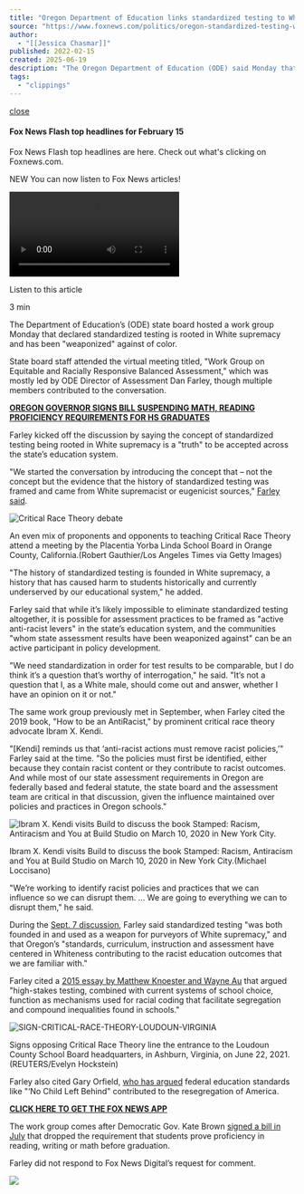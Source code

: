 ```yaml
---
title: "Oregon Department of Education links standardized testing to White supremacy"
source: "https://www.foxnews.com/politics/oregon-standardized-testing-white-supremacy"
author:
  - "[[Jessica Chasmar]]"
published: 2022-02-15
created: 2025-06-19
description: "The Oregon Department of Education (ODE) said Monday that standardized testing is rooted in White supremacist and eugenicist ideologies."
tags:
  - "clippings"
---
```

[close](https://www.foxnews.com/politics/#)

#### Fox News Flash top headlines for February 15

Fox News Flash top headlines are here. Check out what's clicking on Foxnews.com.

NEW You can now listen to Fox News articles!

 <video src="blob:https://www.foxnews.com/18e4336e-3d2d-4c0b-a840-6dd8f2b28d71"><source src="https://cdn.beyondwords.io/audio/projects/8753/podcasts/3504094/media/9a6bfe17f325ac169e5be0e65de351bf.m3u8" type="application/x-mpegURL"> <source src="https://cdn.beyondwords.io/audio/projects/8753/podcasts/3504094/media/e78adfcc8103b044cbc1ccfcfd684430_compiled.mp3" type="audio/mpeg"></video>

Listen to this article

3 min

The Department of Education’s (ODE) state board hosted a work group Monday that declared standardized testing is rooted in White supremacy and has been "weaponized" against of color.

State board staff attended the virtual meeting titled, "Work Group on Equitable and Racially Responsive Balanced Assessment," which was mostly led by ODE Director of Assessment Dan Farley, though multiple members contributed to the conversation.

[**OREGON GOVERNOR SIGNS BILL SUSPENDING MATH, READING PROFICIENCY REQUIREMENTS FOR HS GRADUATES**](https://www.foxnews.com/us/oregon-governor-signs-bill-suspending-math-reading-proficiency-requirements-for-hs-graduates)

Farley kicked off the discussion by saying the concept of standardized testing being rooted in White supremacy is a "truth" to be accepted across the state’s education system.

"We started the conversation by introducing the concept that – not the concept but the evidence that the history of standardized testing was framed and came from White supremacist or eugenicist sources," [Farley said](https://www.youtube.com/watch?v=NvwU80dQpeY).

![Critical Race Theory debate](https://a57.foxnews.com/static.foxnews.com/foxnews.com/content/uploads/2021/11/343/192/Critical-Race-Theory-Schools-Protest.jpg?ve=1&tl=1)

An even mix of proponents and opponents to teaching Critical Race Theory attend a meeting by the Placentia Yorba Linda School Board in Orange County, California.(Robert Gauthier/Los Angeles Times via Getty Images)

"The history of standardized testing is founded in White supremacy, a history that has caused harm to students historically and currently underserved by our educational system," he added.

Farley said that while it’s likely impossible to eliminate standardized testing altogether, it is possible for assessment practices to be framed as "active anti-racist levers" in the state’s education system, and the communities "whom state assessment results have been weaponized against" can be an active participant in policy development.

"We need standardization in order for test results to be comparable, but I do think it’s a question that’s worthy of interrogation," he said. "It’s not a question that I, as a White male, should come out and answer, whether I have an opinion on it or not."

The same work group previously met in September, when Farley cited the 2019 book, "How to be an AntiRacist," by prominent critical race theory advocate Ibram X. Kendi.

"\[Kendi\] reminds us that ‘anti-racist actions must remove racist policies,’" Farley said at the time. "So the policies must first be identified, either because they contain racist content or they contribute to racist outcomes. And while most of our state assessment requirements in Oregon are federally based and federal statute, the state board and the assessment team are critical in that discussion, given the influence maintained over policies and practices in Oregon schools."

![Ibram X. Kendi visits Build to discuss the book Stamped: Racism, Antiracism and You at Build Studio on March 10, 2020 in New York City.](https://a57.foxnews.com/static.foxnews.com/foxnews.com/content/uploads/2021/11/343/192/GettyImages-1211664100.jpg?ve=1&tl=1)

Ibram X. Kendi visits Build to discuss the book Stamped: Racism, Antiracism and You at Build Studio on March 10, 2020 in New York City.(Michael Loccisano)

"We’re working to identify racist policies and practices that we can influence so we can disrupt them. … We are going to everything we can to disrupt them," he said.

During the [Sept. 7 discussion](https://www.youtube.com/watch?app=desktop&v=uTu3bjgSzrk), Farley said standardized testing "was both founded in and used as a weapon for purveyors of White supremacy," and that Oregon’s "standards, curriculum, instruction and assessment have centered in Whiteness contributing to the racist education outcomes that we are familiar with."

Farley cited a [2015 essay by Matthew Knoester and Wayne Au](https://www.tandfonline.com/doi/full/10.1080/13613324.2015.1121474) that argued "high-stakes testing, combined with current systems of school choice, function as mechanisms used for racial coding that facilitate segregation and compound inequalities found in schools."

![SIGN-CRITICAL-RACE-THEORY-LOUDOUN-VIRGINIA](https://a57.foxnews.com/static.foxnews.com/foxnews.com/content/uploads/2022/02/343/192/SIGN-CRITICAL-RACE-THEORY-LOUDOUN-VIRGINIA.jpg?ve=1&tl=1)

Signs opposing Critical Race Theory line the entrance to the Loudoun County School Board headquarters, in Ashburn, Virginia, on June 22, 2021. (REUTERS/Evelyn Hockstein)

Farley also cited Gary Orfield, [who has argued](https://wmich.edu/sites/default/files/attachments/u58/2015/ethics-orfield-vol.16.pdf) federal education standards like "‘No Child Left Behind" contributed to the resegregation of America.

[**CLICK HERE TO GET THE FOX NEWS APP**](https://foxnews.onelink.me/xLDS?pid=AppArticleLink&af_dp=foxnewsaf%3A%2F%2F&af_web_dp=https%3A%2F%2Fwww.foxnews.com%2Fapps-products)

The work group comes after Democratic Gov. Kate Brown [signed a bill in July](https://www.foxnews.com/us/oregon-governor-signs-bill-suspending-math-reading-proficiency-requirements-for-hs-graduates) that dropped the requirement that students prove proficiency in reading, writing or math before graduation.

Farley did not respond to Fox News Digital’s request for comment.

![](https://pix.pub/t.png?l=foxnews-pix-fox-news-reach-and-frequency-062d298b-c587-4c31-a1b7-81d0d182403b&t=770563.6805619162)